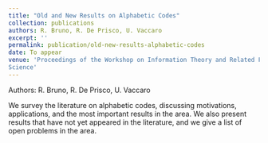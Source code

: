```yaml
---
title: "Old and New Results on Alphabetic Codes"
collection: publications
authors: R. Bruno, R. De Prisco, U. Vaccaro
excerpt: ''
permalink: publication/old-new-results-alphabetic-codes
date: To appear
venue: 'Proceedings of the Workshop on Information Theory and Related Fields, Lectures Notes in Computer
Science'
---
```

Authors: R. Bruno, R. De Prisco, U. Vaccaro

We survey the literature on alphabetic codes, discussing motivations, applications, and the most important results in the area. We
also present results that have not yet appeared in the literature, and we give a list of open problems in the area.
